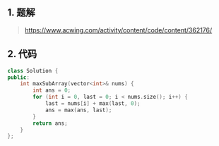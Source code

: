 ## 1. 题解
> https://www.acwing.com/activity/content/code/content/362176/

## 2. 代码
```c++
class Solution {
public:
    int maxSubArray(vector<int>& nums) {
        int ans = 0;
        for (int i = 0, last = 0; i < nums.size(); i++) {
            last = nums[i] + max(last, 0);
            ans = max(ans, last);
        }
        return ans;
    }
};
```